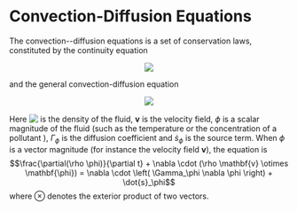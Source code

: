 # Convection-Diffusion Equations

The convection--diffusion equations is a set of conservation laws, constituted by the continuity equation 

<!-- $$
\frac{\partial \rho}{\partial t} + \nabla \cdot (\rho \mathbf{v}) = 0
$$ --> 

<div align="center"><img style="background: white;" src="https://render.githubusercontent.com/render/math?math=%5Cfrac%7B%5Cpartial%20%5Crho%7D%7B%5Cpartial%20t%7D%20%2B%20%5Cnabla%20%5Ccdot%20(%5Crho%20%5Cmathbf%7Bv%7D)%20%3D%200"></div>

and the general convection-diffusion equation 

<!-- $$
\rho \frac{\partial \phi}{\partial t} + \rho \mathbf{v} \cdot \nabla \phi = \nabla \cdot \left( \Gamma_\phi \nabla \phi \right) + \dot{s}_\phi
$$ --> 

<div align="center"><img style="background: white;" src="https://render.githubusercontent.com/render/math?math=%5Crho%20%5Cfrac%7B%5Cpartial%20%5Cphi%7D%7B%5Cpartial%20t%7D%20%2B%20%5Crho%20%5Cmathbf%7Bv%7D%20%5Ccdot%20%5Cnabla%20%5Cphi%20%3D%20%5Cnabla%20%5Ccdot%20%5Cleft(%20%5CGamma_%5Cphi%20%5Cnabla%20%5Cphi%20%5Cright)%20%2B%20%5Cdot%7Bs%7D_%5Cphi"></div>

Here <!-- $\rho$ --> <img style="transform: translateY(0.1em); background: white;" src="https://render.githubusercontent.com/render/math?math=%5Crho"> is the density of the fluid, $\mathbf{v}$ is the velocity field, $\phi$ is a scalar magnitude of the fluid (such as the temperature or the concentration of a pollutant ), $\Gamma_\phi$ is the diffusion coefficient and $\dot{s}_\phi$ is the source term. When $\phi$ is a vector magnitude (for instance the velocity field $\mathbf{v}$), the equation is $$\frac{\partial(\rho \phi)}{\partial t} + \nabla \cdot (\rho \mathbf{v} \otimes \mathbf{\phi}) = \nabla \cdot \left( \Gamma_\phi \nabla \phi \right) + \dot{s}_\phi$$ where $\otimes$ denotes the exterior product of two vectors.









